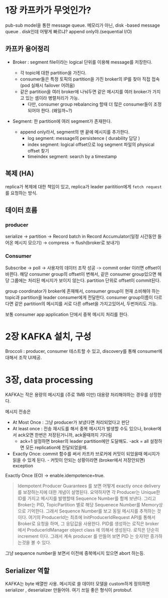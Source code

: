 # 1장 카프카가 무엇인가?

pub-sub model을 통한 message queue.
메모리가 아닌, disk -based message queue . disk인데 어떻게 빠르냐? append only야.(sequential I/O)


## 카프카 용어정리

- Broker : segment file이라는 logical 단위를 이용해 message를 저장한다.
    - 각 topic에 대한 partition을 가진다.
    - consumer들은 특정 토픽의 partition을 가진 broker의 IP를 찾아 직접 접속 (pod 실패시 failover 어려움)
    - 같은 partition을 여러 broker에 나눠두면 같은 메시지를 여러 broker가 가지고 있는 셈이라 병렬처리가 가능.
        - 다만, consumer group rebalancing 할때 더 많은 consumer들이 조정되어야 한다. (왜일까~?)

- Segment: 한 partition에 여러 segment가 존재한다.
    - append only라서, segment의 맨 끝에 메시지를 추가한다.
        - log segment: message의 persistence ( durability 담당 )
        - index segment: logical offset으로 log segment 파일의 physical offset 찾기
        - timeindex segment: search by a timestamp
## 복제 (HA)
replica가 복제에 대한 책임이 있고, replica가 leader paritition에게 `fetch request` 를 요청하는 방식.


## 데이터 흐름

### producer
serialize -> partition -> Record batch in Record Accumulator(일정 시간동안 들어온 메시지 모으기)
-> compress -> flush(broker로 보내기)
### Consumer
Subscribe -> poll -> 사용자의 데이터 조작 성공 -> commit order
이러면 offset이 바뀐다. 해당 consumer group의 offset이 변해서, 같은 consumer group있으면 해당 그룹에는 처리된 메시지가 보이지 않는다.
partition 단위로 offset이 commit된다.

group coordinator가 broker에 존재해서, consumer group이 현재 소비해야 하는 topic과 partition을 leader consumer에게 전달한다.
consumer group이름이 다르다면 같은 partition의 메시지를 서로 다른 offset을 가지고있어서, 두번처리도 가능.

보통 consumer app application 단에서 중복 메시지 처리를 한다.

# 2장 KAFKA 설치, 구성

Broccoli : producer, consumer 테스트할 수 있고, discovery를 통해 consumer에 대해서 조작 UI제공.

# 3장, data processing

KAFKA는 작은 용량의 메시지를 (주로 1MB 미만) 대용량 처리해야하는 경우를 상정한다.

메시지 전송은
- At Most Once : 그냥 producer가 보냈다면 처리되었다고 판단
- At least once : 전송 재시도를 해서 중복 메시지가 발생할 수도 있으나, broker에서 ack오면 한번은 저장된거니까, ack올때까지 기다림
    - ack=1 설정하면 broker의 leader partition에만 도달해도. -ack = all 설정하면 모든 replication에 전달되었을때.
- Exactly Once: commit 함수를 써서 카프카 브로커에 커밋이 되었을때 메시지가 읽을 수 있게 된다. - 커밋이 안되는 상황이라면 (broker에서 저장안되면) exception

Exactly Once (EO) -> enable.idempotence=true.
>Idempotent Producer Guarantees 를 보면 어떻게 exactly once delivery를 보장하는지에 대한 개념이 설명된다. 요약하자면 각 Producer는 Unique한 ID를 가지고 메시지를 발행할때 Sequence Number를 함께 보낸다. 그리고 Broker는 PID, TopicPartition 별로 해당 Sequenece Number를 Memory상으로 기억한다. 그래서 Sequence Number를 보고 동일 메시지를 추적하는 것이다. 여기의 ProducerId는 최초에 InitProducerIdRequest API를 통해서 Broker로 요청을 하며, 그 응답값을 사용한다.
>PID를 생성하는 로직은 broker 에서 ProducerIdManager object class 에 의해서 생성된다. 로직은 단순히 increment 이다. 그래서 계속 producer 를 만들어 보면 PID 는 숫자1만 증가하는것을 볼 수 있다.

그냥 sequence number을 보면서 이전에 중복메시지 있으면 abort 하는등.


## Serializer 역할

KAFKA는 byte 배열만 사용. 메시지로 쓸 데이터 모델을 custom하게 정의하면 serializer , deserializer 만들어야.
여기 쓰일 좋은 형식이 protobuf.
